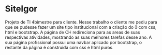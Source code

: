 # SiteIgor
Projeto de TI 4bimestre para cliente.
Nesse trabalho o cliente me pediu para que se pudesse fazer um site tipo institucional com a criação do 0 com css, html e bootstrap.
A página de CH redireciona para as areas de suas respectivas atividades, mostrando as suas melhores tarefas desse ano.
A sua página profissional possui uma navbar aplicado por bootstrap, o restante da página é construida com css e html puros.
